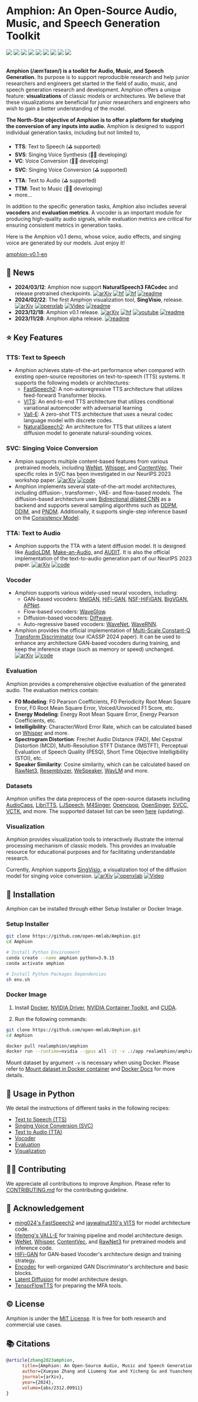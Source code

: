 # Amphion: An Open-Source Audio, Music, and Speech Generation Toolkit

<div>
    <a href="https://arxiv.org/abs/2312.09911"><img src="https://img.shields.io/badge/arXiv-Paper-<COLOR>.svg"></a>
    <a href="https://huggingface.co/amphion"><img src="https://img.shields.io/badge/%F0%9F%A4%97%20HuggingFace-Amphion-pink"></a>
    <a href="https://openxlab.org.cn/usercenter/Amphion"><img src="https://cdn-static.openxlab.org.cn/app-center/openxlab_app.svg"></a>
    <a href="egs/tts/README.md"><img src="https://img.shields.io/badge/README-TTS-blue"></a>
    <a href="egs/svc/README.md"><img src="https://img.shields.io/badge/README-SVC-blue"></a>
    <a href="egs/tta/README.md"><img src="https://img.shields.io/badge/README-TTA-blue"></a>
    <a href="egs/vocoder/README.md"><img src="https://img.shields.io/badge/README-Vocoder-purple"></a>
    <a href="egs/metrics/README.md"><img src="https://img.shields.io/badge/README-Evaluation-yellow"></a>
    <a href="LICENSE"><img src="https://img.shields.io/badge/LICENSE-MIT-red"></a>
</div>
<br>

**Amphion (/æmˈfaɪən/) is a toolkit for Audio, Music, and Speech Generation.** Its purpose is to support reproducible research and help junior researchers and engineers get started in the field of audio, music, and speech generation research and development. Amphion offers a unique feature: **visualizations** of classic models or architectures. We believe that these visualizations are beneficial for junior researchers and engineers who wish to gain a better understanding of the model.

**The North-Star objective of Amphion is to offer a platform for studying the conversion of any inputs into audio.** Amphion is designed to support individual generation tasks, including but not limited to,

- **TTS**: Text to Speech (⛳ supported)
- **SVS**: Singing Voice Synthesis (👨‍💻 developing)
- **VC**: Voice Conversion (👨‍💻 developing)
- **SVC**: Singing Voice Conversion (⛳ supported)
- **TTA**: Text to Audio (⛳ supported)
- **TTM**: Text to Music (👨‍💻 developing)
- more…

In addition to the specific generation tasks, Amphion also includes several **vocoders** and **evaluation metrics**. A vocoder is an important module for producing high-quality audio signals, while evaluation metrics are critical for ensuring consistent metrics in generation tasks.

Here is the Amphion v0.1 demo, whose voice, audio effects, and singing voice are generated by our models. Just enjoy it!

[amphion-v0.1-en](https://github.com/open-mmlab/Amphion/assets/24860155/7fcdcea5-3d95-4b31-bd93-4b4da734ef9b
)

## 🚀 News
- **2024/03/12**: Amphion now support **NaturalSpeech3 FACodec** and release pretrained checkpoints. [![arXiv](https://img.shields.io/badge/arXiv-Paper-COLOR.svg)](https://arxiv.org/abs/2403.03100) [![hf](https://img.shields.io/badge/%F0%9F%A4%97%20HuggingFace-model-yellow)](https://huggingface.co/amphion/naturalspeech3_facodec) [![hf](https://img.shields.io/badge/%F0%9F%A4%97%20HuggingFace-demo-pink)](https://huggingface.co/spaces/amphion/naturalspeech3_facodec) [![readme](https://img.shields.io/badge/README-Key%20Features-blue)](models/ns3_codec/README.md)
- **2024/02/22**: The first Amphion visualization tool, **SingVisio**, release. [![arXiv](https://img.shields.io/badge/arXiv-Paper-COLOR.svg)](https://arxiv.org/abs/2402.12660) [![openxlab](https://cdn-static.openxlab.org.cn/app-center/openxlab_app.svg)](https://openxlab.org.cn/apps/detail/Amphion/SingVisio) [![Video](https://img.shields.io/badge/Video-Demo-orange)](https://github.com/open-mmlab/Amphion/assets/33707885/0a6e39e8-d5f1-4288-b0f8-32da5a2d6e96) [![readme](https://img.shields.io/badge/README-Key%20Features-blue)](egs/visualization/SingVisio/README.md)
- **2023/12/18**: Amphion v0.1 release. [![arXiv](https://img.shields.io/badge/arXiv-Paper-<COLOR>.svg)](https://arxiv.org/abs/2312.09911) [![hf](https://img.shields.io/badge/%F0%9F%A4%97%20HuggingFace-Amphion-pink)](https://huggingface.co/amphion) [![youtube](https://img.shields.io/badge/YouTube-Demo-red)](https://www.youtube.com/watch?v=1aw0HhcggvQ) [![readme](https://img.shields.io/badge/README-Key%20Features-blue)](https://github.com/open-mmlab/Amphion/pull/39)
- **2023/11/28**: Amphion alpha release. [![readme](https://img.shields.io/badge/README-Key%20Features-blue)](https://github.com/open-mmlab/Amphion/pull/2)

## ⭐ Key Features

### TTS: Text to Speech

- Amphion achieves state-of-the-art performance when compared with existing open-source repositories on text-to-speech (TTS) systems. It supports the following models or architectures:
    - [FastSpeech2](https://arxiv.org/abs/2006.04558): A non-autoregressive TTS architecture that utilizes feed-forward Transformer blocks.
    - [VITS](https://arxiv.org/abs/2106.06103): An end-to-end TTS architecture that utilizes conditional variational autoencoder with adversarial learning
    - [Vall-E](https://arxiv.org/abs/2301.02111): A zero-shot TTS architecture that uses a neural codec language model with discrete codes.
    - [NaturalSpeech2](https://arxiv.org/abs/2304.09116): An architecture for TTS that utilizes a latent diffusion model to generate natural-sounding voices.

### SVC: Singing Voice Conversion

- Ampion supports multiple content-based features from various pretrained models, including [WeNet](https://github.com/wenet-e2e/wenet), [Whisper](https://github.com/openai/whisper), and [ContentVec](https://github.com/auspicious3000/contentvec). Their specific roles in SVC has been investigated in our NeurIPS 2023 workshop paper. [![arXiv](https://img.shields.io/badge/arXiv-Paper-<COLOR>.svg)](https://arxiv.org/abs/2310.11160) [![code](https://img.shields.io/badge/README-Code-red)](egs/svc/MultipleContentsSVC)
- Amphion implements several state-of-the-art model architectures, including diffusion-, transformer-, VAE- and flow-based models. The diffusion-based architecture uses [Bidirectional dilated CNN](https://openreview.net/pdf?id=a-xFK8Ymz5J) as a backend and supports several sampling algorithms such as [DDPM](https://arxiv.org/pdf/2006.11239.pdf), [DDIM](https://arxiv.org/pdf/2010.02502.pdf), and [PNDM](https://arxiv.org/pdf/2202.09778.pdf). Additionally, it supports single-step inference based on the [Consistency Model](https://openreview.net/pdf?id=FmqFfMTNnv).

### TTA: Text to Audio

- Amphion supports the TTA with a latent diffusion model. It is designed like [AudioLDM](https://arxiv.org/abs/2301.12503), [Make-an-Audio](https://arxiv.org/abs/2301.12661), and [AUDIT](https://arxiv.org/abs/2304.00830). It is also the official implementation of the text-to-audio generation part of our NeurIPS 2023 paper. [![arXiv](https://img.shields.io/badge/arXiv-Paper-<COLOR>.svg)](https://arxiv.org/abs/2304.00830) [![code](https://img.shields.io/badge/README-Code-red)](egs/tta/RECIPE.md)

### Vocoder

- Amphion supports various widely-used neural vocoders, including:
    - GAN-based vocoders: [MelGAN](https://arxiv.org/abs/1910.06711), [HiFi-GAN](https://arxiv.org/abs/2010.05646), [NSF-HiFiGAN](https://github.com/nii-yamagishilab/project-NN-Pytorch-scripts), [BigVGAN](https://arxiv.org/abs/2206.04658), [APNet](https://arxiv.org/abs/2305.07952).
    - Flow-based vocoders: [WaveGlow](https://arxiv.org/abs/1811.00002).
    - Diffusion-based vocoders: [Diffwave](https://arxiv.org/abs/2009.09761).
    - Auto-regressive based vocoders: [WaveNet](https://arxiv.org/abs/1609.03499), [WaveRNN](https://arxiv.org/abs/1802.08435v1).
- Amphion provides the official implementation of [Multi-Scale Constant-Q Transform Discriminator](https://arxiv.org/abs/2311.14957) (our ICASSP 2024 paper). It can be used to enhance any architecture GAN-based vocoders during training, and keep the inference stage (such as memory or speed) unchanged. [![arXiv](https://img.shields.io/badge/arXiv-Paper-<COLOR>.svg)](https://arxiv.org/abs/2311.14957) [![code](https://img.shields.io/badge/README-Code-red)](egs/vocoder/gan/tfr_enhanced_hifigan)

### Evaluation

Amphion provides a comprehensive objective evaluation of the generated audio. The evaluation metrics contain:

- **F0 Modeling**: F0 Pearson Coefficients, F0 Periodicity Root Mean Square Error, F0 Root Mean Square Error, Voiced/Unvoiced F1 Score, etc.
- **Energy Modeling**: Energy Root Mean Square Error, Energy Pearson Coefficients, etc.
- **Intelligibility**: Character/Word Error Rate, which can be calculated based on [Whisper](https://github.com/openai/whisper) and more.
- **Spectrogram Distortion**: Frechet Audio Distance (FAD), Mel Cepstral Distortion (MCD), Multi-Resolution STFT Distance (MSTFT), Perceptual Evaluation of Speech Quality (PESQ), Short Time Objective Intelligibility (STOI), etc.
- **Speaker Similarity**: Cosine similarity, which can be calculated based on [RawNet3](https://github.com/Jungjee/RawNet), [Resemblyzer](https://github.com/resemble-ai/Resemblyzer), [WeSpeaker](https://github.com/wenet-e2e/wespeaker), [WavLM](https://github.com/microsoft/unilm/tree/master/wavlm) and more.

### Datasets

Amphion unifies the data preprocess of the open-source datasets including [AudioCaps](https://audiocaps.github.io/), [LibriTTS](https://www.openslr.org/60/), [LJSpeech](https://keithito.com/LJ-Speech-Dataset/), [M4Singer](https://github.com/M4Singer/M4Singer), [Opencpop](https://wenet.org.cn/opencpop/), [OpenSinger](https://github.com/Multi-Singer/Multi-Singer.github.io), [SVCC](http://vc-challenge.org/), [VCTK](https://datashare.ed.ac.uk/handle/10283/3443), and more. The supported dataset list can be seen [here](egs/datasets/README.md) (updating).

### Visualization

Amphion provides visualization tools to interactively illustrate the internal processing mechanism of classic models. This provides an invaluable resource for educational purposes and for facilitating understandable research.

Currently, Amphion supports [SingVisio](egs/visualization/SingVisio/README.md), a visualization tool of the diffusion model for singing voice conversion. [![arXiv](https://img.shields.io/badge/arXiv-Paper-COLOR.svg)](https://arxiv.org/abs/2402.12660) [![openxlab](https://cdn-static.openxlab.org.cn/app-center/openxlab_app.svg)](https://openxlab.org.cn/apps/detail/Amphion/SingVisio) [![Video](https://img.shields.io/badge/Video-Demo-orange)](https://github.com/open-mmlab/Amphion/assets/33707885/0a6e39e8-d5f1-4288-b0f8-32da5a2d6e96)


## 📀 Installation

Amphion can be installed through either Setup Installer or Docker Image.

### Setup Installer

```bash
git clone https://github.com/open-mmlab/Amphion.git
cd Amphion

# Install Python Environment
conda create --name amphion python=3.9.15
conda activate amphion

# Install Python Packages Dependencies
sh env.sh
```

### Docker Image

1. Install [Docker](https://docs.docker.com/get-docker/), [NVIDIA Driver](https://www.nvidia.com/download/index.aspx), [NVIDIA Container Toolkit](https://docs.nvidia.com/datacenter/cloud-native/container-toolkit/install-guide.html), and [CUDA](https://developer.nvidia.com/cuda-downloads).

2. Run the following commands:
```bash
git clone https://github.com/open-mmlab/Amphion.git
cd Amphion

docker pull realamphion/amphion
docker run --runtime=nvidia --gpus all -it -v .:/app realamphion/amphion
```
Mount dataset by argument `-v` is necessary when using Docker. Please refer to [Mount dataset in Docker container](egs/datasets/docker.md) and [Docker Docs](https://docs.docker.com/engine/reference/commandline/container_run/#volume) for more details.


## 🐍 Usage in Python

We detail the instructions of different tasks in the following recipes:

- [Text to Speech (TTS)](egs/tts/README.md)
- [Singing Voice Conversion (SVC)](egs/svc/README.md)
- [Text to Audio (TTA)](egs/tta/README.md)
- [Vocoder](egs/vocoder/README.md)
- [Evaluation](egs/metrics/README.md)
- [Visualization](egs/visualization/README.md)

## 👨‍💻 Contributing
We appreciate all contributions to improve Amphion. Please refer to [CONTRIBUTING.md](.github/CONTRIBUTING.md) for the contributing guideline.

## 🙏 Acknowledgement


- [ming024's FastSpeech2](https://github.com/ming024/FastSpeech2) and [jaywalnut310's VITS](https://github.com/jaywalnut310/vits) for model architecture code.
- [lifeiteng's VALL-E](https://github.com/lifeiteng/vall-e) for training pipeline and model architecture design.
- [WeNet](https://github.com/wenet-e2e/wenet), [Whisper](https://github.com/openai/whisper), [ContentVec](https://github.com/auspicious3000/contentvec), and [RawNet3](https://github.com/Jungjee/RawNet) for pretrained models and inference code.
- [HiFi-GAN](https://github.com/jik876/hifi-gan) for GAN-based Vocoder's architecture design and training strategy.
- [Encodec](https://github.com/facebookresearch/encodec) for well-organized GAN Discriminator's architecture and basic blocks.
- [Latent Diffusion](https://github.com/CompVis/latent-diffusion) for model architecture design.
- [TensorFlowTTS](https://github.com/TensorSpeech/TensorFlowTTS) for preparing the MFA tools.


## ©️ License

Amphion is under the [MIT License](LICENSE). It is free for both research and commercial use cases.

## 📚 Citations

```bibtex
@article{zhang2023amphion,
      title={Amphion: An Open-Source Audio, Music and Speech Generation Toolkit}, 
      author={Xueyao Zhang and Liumeng Xue and Yicheng Gu and Yuancheng Wang and Haorui He and Chaoren Wang and Xi Chen and Zihao Fang and Haopeng Chen and Junan Zhang and Tze Ying Tang and Lexiao Zou and Mingxuan Wang and Jun Han and Kai Chen and Haizhou Li and Zhizheng Wu},
      journal={arXiv},
      year={2024},
      volume={abs/2312.09911}
}
```
